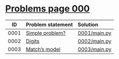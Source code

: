 # [Problems page 000](https://www.e-olymp.com/en/problems?page=0)


| ID | Problem statement                                         | Solution                     |
|:--:|:----------------------------------------------------------|:-----------------------------|
|0001|[Simple problem?   ](https://www.e-olymp.com/en/problems/1)|[0001/main.py](0001/main.py)  |
|0002|[Digits            ](https://www.e-olymp.com/en/problems/2)|[0002/main.py](0002/main.py)  |
|0003|[Match’s model     ](https://www.e-olymp.com/en/problems/3)|[0003/main.py](0003/main.py)  |
